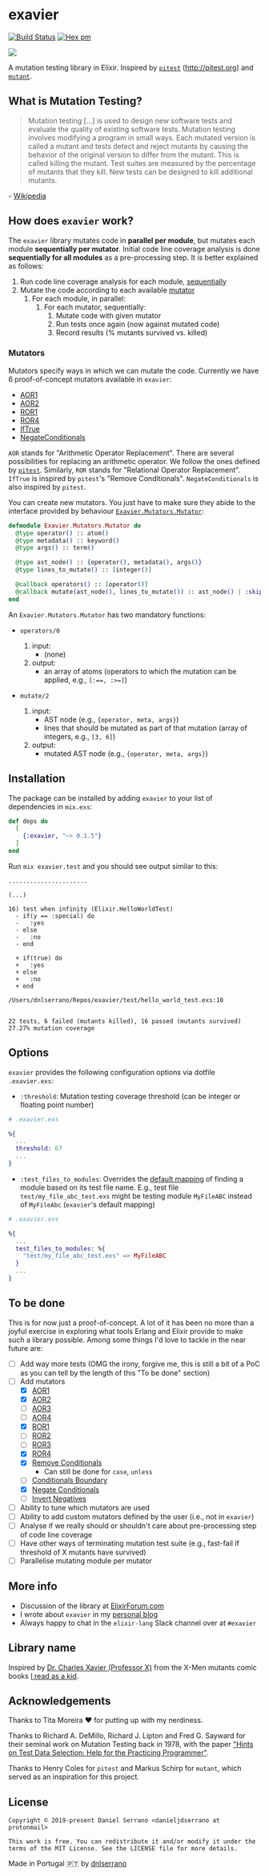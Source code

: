 # exavier

[![Build Status](https://travis-ci.com/dnlserrano/exavier.svg?branch=master)](https://travis-ci.com/dnlserrano/exavier)
[![Hex pm](http://img.shields.io/hexpm/v/exavier.svg?style=flat)](https://hex.pm/packages/exavier)

![](logo.png)

A mutation testing library in Elixir. Inspired by [`pitest`](https://github.com/hcoles/pitest) (http://pitest.org) and [`mutant`](https://github.com/mbj/mutant).

## What is Mutation Testing?

> Mutation testing [...] is used to design new software tests and evaluate the quality of existing software tests. Mutation testing involves modifying a program in small ways. Each mutated version is called a mutant and tests detect and reject mutants by causing the behavior of the original version to differ from the mutant. This is called killing the mutant. Test suites are measured by the percentage of mutants that they kill. New tests can be designed to kill additional mutants.

\- [Wikipedia](https://en.wikipedia.org/wiki/Mutation_testing)

## How does `exavier` work?

The `exavier` library mutates code in **parallel per module**, but mutates each module **sequentially per mutator**. Initial code line coverage analysis is done **sequentially for all modules** as a pre-processing step. It is better explained as follows:

1. Run code line coverage analysis for each module, [sequentially](https://github.com/dnlserrano/exavier/commit/73daf82a28f0d6ef10f89b3ae21dd72c02127df1)
2. Mutate the code according to each available [mutator](#mutators)
    1. For each module, in parallel:
        1. For each mutator, sequentially:
            1. Mutate code with given mutator
            2. Run tests once again (now against mutated code)
            3. Record results (% mutants survived vs. killed)

### Mutators

Mutators specify ways in which we can mutate the code. Currently we have 6 proof-of-concept mutators available in `exavier`:

  - [AOR1](https://github.com/dnlserrano/exavier/blob/master/lib/exavier/mutators/aor1.ex)
  - [AOR2](https://github.com/dnlserrano/exavier/blob/master/lib/exavier/mutators/aor2.ex)
  - [ROR1](https://github.com/dnlserrano/exavier/blob/master/lib/exavier/mutators/ror1.ex)
  - [ROR4](https://github.com/dnlserrano/exavier/blob/master/lib/exavier/mutators/ror4.ex)
  - [IfTrue](https://github.com/dnlserrano/exavier/blob/master/lib/exavier/mutators/if_true.ex)
  - [NegateConditionals](https://github.com/dnlserrano/exavier/blob/master/lib/exavier/mutators/negate_conditionals.ex)

`AOR` stands for "Arithmetic Operator Replacement". There are several possibilities for replacing an arithmetic operator. We follow the ones defined by [`pitest`](http://pitest.org/quickstart/mutators/#available-mutators-and-groups). Similarly, `ROR` stands for "Relational Operator Replacement". `IfTrue` is inspired by `pitest`'s "Remove Conditionals".
`NegateConditionals` is also inspired by `pitest`.

You can create new mutators. You just have to make sure they abide to the interface provided by behaviour [`Exavier.Mutators.Mutator`](https://github.com/dnlserrano/exavier/blob/master/lib/exavier/mutators/mutator.ex):

```elixir
defmodule Exavier.Mutators.Mutator do
  @type operator() :: atom()
  @type metadata() :: keyword()
  @type args() :: term()

  @type ast_node() :: {operator(), metadata(), args()}
  @type lines_to_mutate() :: [integer()]

  @callback operators() :: [operator()]
  @callback mutate(ast_node(), lines_to_mutate()) :: ast_node() | :skip
end
```

An `Exavier.Mutators.Mutator` has two mandatory functions:

* `operators/0`
    1. input:
        * (none)
    2. output:
        * an array of atoms (operators to which the mutation can be applied, e.g., `[:==, :>=]`)

* `mutate/2`
    1. input:
        * AST node (e.g., `{operator, meta, args}`)
        * lines that should be mutated as part of that mutation (array of integers, e.g., `[3, 6]`)
    2. output:
        * mutated AST node (e.g., `{operator, meta, args}`)

## Installation

The package can be installed by adding `exavier` to your list of dependencies in `mix.exs`:

```elixir
def deps do
  [
    {:exavier, "~> 0.1.5"}
  ]
end
```

Run `mix exavier.test` and you should see output similar to this:

```
......................

(...)

16) test when infinity (Elixir.HelloWorldTest)
  - if(y == :special) do
  -   :yes
  - else
  -   :no
  - end

  + if(true) do
  +   :yes
  + else
  +   :no
  + end

/Users/dnlserrano/Repos/exavier/test/hello_world_test.exs:10


22 tests, 6 failed (mutants killed), 16 passed (mutants survived)
27.27% mutation coverage
```

## Options

`exavier` provides the following configuration options via dotfile `.exavier.exs`:

- `:threshold`: Mutation testing coverage threshold (can be integer or floating point number)

```elixir
# .exavier.exs

%{
  ...
  threshold: 67
  ...
}
```

- `:test_files_to_modules`: Overrides the [default mapping](https://github.com/dnlserrano/exavier/blob/master/lib/exavier.ex#L27-L36) of finding a module based on its test file name. E.g., test file `test/my_file_abc_test.exs` might be testing module `MyFileABC` instead of `MyFileAbc` (`exavier`'s default mapping)

```elixir
# .exavier.exs

%{
  ...
  test_files_to_modules: %{
    "test/my_file_abc_test.exs" => MyFileABC
  }
  ...
}
```

## To be done

This is for now just a proof-of-concept. A lot of it has been no more than a joyful exercise in exploring what tools Erlang and Elixir provide to make such a library possible. Among some things I'd love to tackle in the near future are:

- [ ] Add way more tests (OMG the irony, forgive me, this is still a bit of a PoC as you can tell by the length of this "To be done" section)
- [ ] Add mutators
  - [x] [AOR1](http://pitest.org/quickstart/mutators/#AOR)
  - [x] [AOR2](http://pitest.org/quickstart/mutators/#AOR)
  - [ ] [AOR3](http://pitest.org/quickstart/mutators/#AOR)
  - [ ] [AOR4](http://pitest.org/quickstart/mutators/#AOR)
  - [x] [ROR1](http://pitest.org/quickstart/mutators/#ROR)
  - [ ] [ROR2](http://pitest.org/quickstart/mutators/#ROR)
  - [ ] [ROR3](http://pitest.org/quickstart/mutators/#ROR)
  - [x] [ROR4](http://pitest.org/quickstart/mutators/#ROR)
  - [x] [Remove Conditionals](http://pitest.org/quickstart/mutators/#REMOVE_CONDITIONALS)
    - Can still be done for `case`, `unless`
  - [ ] [Conditionals Boundary](http://pitest.org/quickstart/mutators/#CONDITIONALS_BOUNDARY)
  - [x] [Negate Conditionals](http://pitest.org/quickstart/mutators/#NEGATE_CONDITIONALS)
  - [ ] [Invert Negatives](http://pitest.org/quickstart/mutators/#INVERT_NEGS)
- [ ] Ability to tune which mutators are used
- [ ] Ability to add custom mutators defined by the user (i.e., not in `exavier`)
- [ ] Analyse if we really should or shouldn't care about pre-processing step of code line coverage
- [ ] Have other ways of terminating mutation test suite (e.g., fast-fail if threshold of X mutants have survived)
- [ ] Parallelise mutating module per mutator

## More info

- Discussion of the library at [ElixirForum.com](https://elixirforum.com/t/exavier-mutation-testing-library-for-elixir/24157)
- I wrote about `exavier` in my [personal blog](https://dnlserrano.dev/2019/07/22/exavier-mutation-testing-elixir.html)
- Always happy to chat in the `elixir-lang` Slack channel over at `#exavier`

## Library name

Inspired by [Dr. Charles Xavier (Professor X)](https://en.wikipedia.org/wiki/Professor_X) from the X-Men mutants comic books [I read as a kid](https://www.marvel.com/comics/series/474/ultimate_x-men_2000_-_2009).

## Acknowledgements

Thanks to Tita Moreira :heart: for putting up with my nerdiness.

Thanks to Richard A. DeMillo, Richard J. Lipton and Fred G. Sayward for their seminal work on Mutation Testing back in 1978, with the paper ["Hints on Test Data Selection: Help for the Practicing Programmer"](https://www.researchgate.net/publication/2957629_Hints_on_Test_Data_Selection_Help_for_the_Practicing_Programmer).

Thanks to Henry Coles for `pitest` and Markus Schirp for `mutant`, which served as an inspiration for this project.

## License

    Copyright © 2019-present Daniel Serrano <danieljdserrano at protonmail>

    This work is free. You can redistribute it and/or modify it under the
    terms of the MIT License. See the LICENSE file for more details.

Made in Portugal :portugal: by [dnlserrano](https://dnlserrano.dev)
